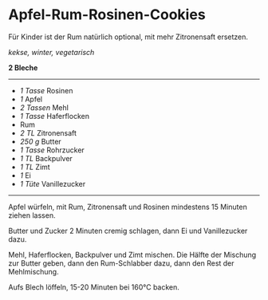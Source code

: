 # Apfel-Rum-Rosinen-Cookies

Für Kinder ist der Rum natürlich optional, mit mehr Zitronensaft ersetzen.

*kekse, winter, vegetarisch*

**2 Bleche**

---

- *1 Tasse* Rosinen
- *1* Apfel
- *2 Tassen* Mehl
- *1 Tasse* Haferflocken
- Rum
- *2 TL* Zitronensaft
- *250 g* Butter
- *1 Tasse* Rohrzucker
- *1 TL* Backpulver
- *1 TL* Zimt
- *1* Ei
- *1 Tüte* Vanillezucker

---

Apfel würfeln, mit Rum, Zitronensaft und Rosinen mindestens 15 Minuten ziehen lassen.

Butter und Zucker 2 Minuten cremig schlagen, dann Ei und Vanillezucker dazu.

Mehl, Haferflocken, Backpulver und Zimt mischen. Die Hälfte der Mischung zur Butter geben, dann den Rum-Schlabber dazu,
dann den Rest der Mehlmischung.

Aufs Blech löffeln, 15-20 Minuten bei 160°C backen.
